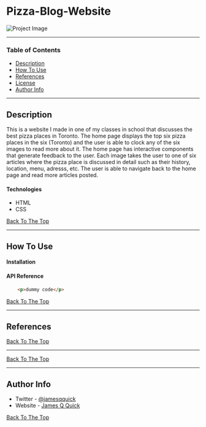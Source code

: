  # Pizza-Blog-Website

![Project Image](<img src="images/README picture.PNG">)

---

### Table of Contents

- [Description](#description)
- [How To Use](#how-to-use)
- [References](#references)
- [License](#license)
- [Author Info](#author-info)

---

## Description

This is a website I made in one of my classes in school that discusses the best 
pizza places in Toronto. The home page displays the top six pizza places in the six (Toronto) and 
the user is able to clock any of the six images to read more about it. The home page has 
interactive components that generate feedback to the user. Each image takes the user to one of 
six articles where the pizza place is discussed in detail such as their history, location, menu, adresss, etc.
The user is able to navigate back to the home page and read more articles posted.

#### Technologies

- HTML
- CSS

[Back To The Top](#read-me-template)

---

## How To Use

#### Installation



#### API Reference

```html
    <p>dummy code</p>
```
[Back To The Top](#read-me-template)

---

## References
[Back To The Top](#read-me-template)

---

[Back To The Top](#read-me-template)

---

## Author Info

- Twitter - [@jamesqquick](https://twitter.com/jamesqquick)
- Website - [James Q Quick](https://jamesqquick.com)

[Back To The Top](#read-me-template)